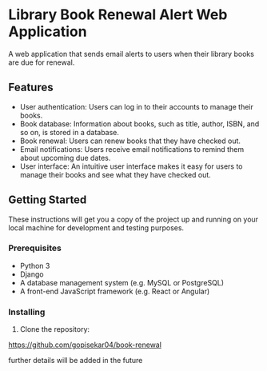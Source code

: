# Library Book Renewal Alert Web Application

A web application that sends email alerts to users when their library books are due for renewal.

## Features

- User authentication: Users can log in to their accounts to manage their books.
- Book database: Information about books, such as title, author, ISBN, and so on, is stored in a database.
- Book renewal: Users can renew books that they have checked out.
- Email notifications: Users receive email notifications to remind them about upcoming due dates.
- User interface: An intuitive user interface makes it easy for users to manage their books and see what they have checked out.

## Getting Started

These instructions will get you a copy of the project up and running on your local machine for development and testing purposes.

### Prerequisites

- Python 3
- Django
- A database management system (e.g. MySQL or PostgreSQL)
- A front-end JavaScript framework (e.g. React or Angular)

### Installing

1. Clone the repository:

https://github.com/gopisekar04/book-renewal


further details will be added in the future
